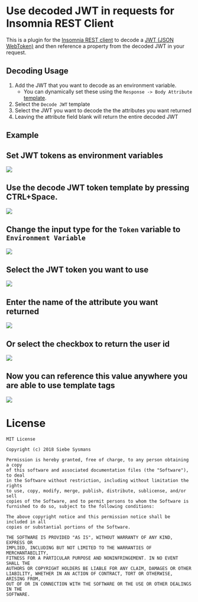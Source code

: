 # Use decoded JWT in requests for Insomnia REST Client

This is a plugin for the [Insomnia REST client](https://insomnia.rest/) to decode a [JWT (JSON WebToken)](https://jwt.io/) and then reference a property from the decoded JWT in your request.


## Decoding Usage
1. Add the JWT that you want to decode as an environment variable.
   * You can dynamically set these using the `Response -> Body Attribute` [template](https://support.insomnia.rest/article/40-template-tags).
2. Select the `Decode JWT` template
3. Select the JWT you want to decode the the attributes you want returned
4. Leaving the attribute field blank will return the entire decoded JWT


## Example

 Set JWT tokens as environment variables
---

![](src/examples/setJwtToken.png)

Use the decode JWT token template by pressing CTRL+Space.
---

![](src/examples/requestWithTemplateTags.png)

Change the input type for the `Token` variable to `Environment Variable`
---

![](src/examples/envInputType.png)

Select the JWT token you want to use
---

![](src/examples/jwtTokens.png)


Enter the name of the attribute you want returned
---

![](src/examples/selectAttr.png)


Or select the checkbox to return the user id
---

![](src/examples/returnId.png)


Now you can reference this value anywhere you are able to use template tags
---

![](src/examples/finalReq.png)

# License

    MIT License

    Copyright (c) 2018 Siebe Sysmans

    Permission is hereby granted, free of charge, to any person obtaining a copy
    of this software and associated documentation files (the "Software"), to deal
    in the Software without restriction, including without limitation the rights
    to use, copy, modify, merge, publish, distribute, sublicense, and/or sell
    copies of the Software, and to permit persons to whom the Software is
    furnished to do so, subject to the following conditions:

    The above copyright notice and this permission notice shall be included in all
    copies or substantial portions of the Software.

    THE SOFTWARE IS PROVIDED "AS IS", WITHOUT WARRANTY OF ANY KIND, EXPRESS OR
    IMPLIED, INCLUDING BUT NOT LIMITED TO THE WARRANTIES OF MERCHANTABILITY,
    FITNESS FOR A PARTICULAR PURPOSE AND NONINFRINGEMENT. IN NO EVENT SHALL THE
    AUTHORS OR COPYRIGHT HOLDERS BE LIABLE FOR ANY CLAIM, DAMAGES OR OTHER
    LIABILITY, WHETHER IN AN ACTION OF CONTRACT, TORT OR OTHERWISE, ARISING FROM,
    OUT OF OR IN CONNECTION WITH THE SOFTWARE OR THE USE OR OTHER DEALINGS IN THE
    SOFTWARE.
